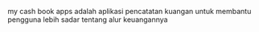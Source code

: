my cash book apps adalah aplikasi pencatatan kuangan untuk membantu pengguna lebih sadar tentang alur keuangannya
